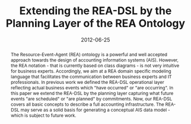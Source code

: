 ---
abstract: The Resource-Event-Agent (REA) ontology is a powerful and well accepted
  approach towards the design of accounting information systems (AIS). However, the
  REA notation - that is currently based on class diagrams - is not very intuitive
  for business experts. Accordingly, we aim at a REA domain specific modeling language
  that facilitates the communication between business experts and IT professionals.
  In previous work we defined the REA-DSL operational layer reflecting actual business
  events which "have occurred" or "are occurring". In this paper we extend the REA-DSL
  by the planning layer capturing what future events "are scheduled" or "are planned"
  by commitments. Now, our REA-DSL covers all basic concepts to describe a full accounting
  infrastructure. The REA-DSL may serve as a solid basis for generating a conceptual
  AIS data model - which is subject to future work.
authors:
- Dieter Mayrhofer
- Christian Huemer
date: '2012-06-25'
featured: false
links:
- name: Publik
  url: https://publik.tuwien.ac.at/showentry.php?ID=207823&lang=2
publication_types:
- '1'
publishDate: '2012-06-25'
title: Extending the REA-DSL by the Planning Layer of the REA Ontology
url_pdf: http://publik.tuwien.ac.at/files/PubDat_207823.pdf
---